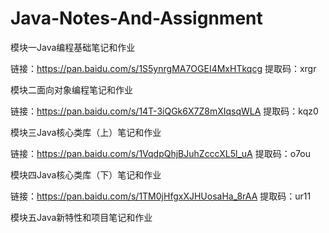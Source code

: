 # Java-Notes-And-Assignment

模块一Java编程基础笔记和作业

链接：https://pan.baidu.com/s/1S5ynrgMA7OGEI4MxHTkqcg 
提取码：xrgr 

模块二面向对象编程笔记和作业

链接：https://pan.baidu.com/s/14T-3iQGk6X7Z8mXIqsqWLA 
提取码：kqz0 

模块三Java核心类库（上）笔记和作业

链接：https://pan.baidu.com/s/1VqdpQhjBJuhZcccXL5l_uA 
提取码：o7ou 


模块四Java核心类库（下）笔记和作业

链接：https://pan.baidu.com/s/1TM0jHfgxXJHUosaHa_8rAA 
提取码：ur11 

模块五Java新特性和项目笔记和作业